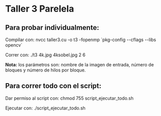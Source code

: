 # Taller 3 Parelela

## Para probar individualmente:

Compilar con: nvcc taller3.cu -o t3 -fopenmp \`pkg-config --cflags --libs opencv\` 

Correr con: ./t3 4k.jpg 4ksobel.jpg 2 6

**Nota:** los parámetros son: nombre de la imagen de entrada, número de bloques y número de hilos por bloque.

## Para correr todo con el script:

Dar permiso al script con: chmod 755 script_ejecutar_todo.sh 

Ejecutar con: ./script_ejecutar_todo.sh

